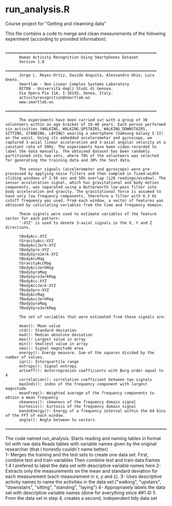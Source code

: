 # run_analysis.R
Course project for "Getting and cleanning data"

This file contains a code to merge and clean measurements of the following experiment (according to provided information):

          ==================================================================
          Human Activity Recognition Using Smartphones Dataset
          Version 1.0
          ==================================================================
          Jorge L. Reyes-Ortiz, Davide Anguita, Alessandro Ghio, Luca Oneto.
          Smartlab - Non Linear Complex Systems Laboratory
          DITEN - Università degli Studi di Genova.
          Via Opera Pia 11A, I-16145, Genoa, Italy.
          activityrecognition@smartlab.ws
          www.smartlab.ws
          ==================================================================

          The experiments have been carried out with a group of 30 volunteers within an age bracket of 19-48 years. Each person performed six activities (WALKING, WALKING_UPSTAIRS, WALKING_DOWNSTAIRS, SITTING, STANDING, LAYING) wearing a smartphone (Samsung Galaxy S II) on the waist. Using its embedded accelerometer and gyroscope, we captured 3-axial linear acceleration and 3-axial angular velocity at a constant rate of 50Hz. The experiments have been video-recorded to label the data manually. The obtained dataset has been randomly partitioned into two sets, where 70% of the volunteers was selected for generating the training data and 30% the test data. 

          The sensor signals (accelerometer and gyroscope) were pre-processed by applying noise filters and then sampled in fixed-width sliding windows of 2.56 sec and 50% overlap (128 readings/window). The sensor acceleration signal, which has gravitational and body motion components, was separated using a Butterworth low-pass filter into body acceleration and gravity. The gravitational force is assumed to have only low frequency components, therefore a filter with 0.3 Hz cutoff frequency was used. From each window, a vector of features was obtained by calculating variables from the time and frequency domain.  

          These signals were used to estimate variables of the feature vector for each pattern:  
          '-XYZ' is used to denote 3-axial signals in the X, Y and Z directions.

          tBodyAcc-XYZ
          tGravityAcc-XYZ
          tBodyAccJerk-XYZ
          tBodyGyro-XYZ
          tBodyGyroJerk-XYZ
          tBodyAccMag
          tGravityAccMag
          tBodyAccJerkMag
          tBodyGyroMag
          tBodyGyroJerkMag
          fBodyAcc-XYZ
          fBodyAccJerk-XYZ
          fBodyGyro-XYZ
          fBodyAccMag
          fBodyAccJerkMag
          fBodyGyroMag
          fBodyGyroJerkMag

          The set of variables that were estimated from these signals are: 

          mean(): Mean value
          std(): Standard deviation
          mad(): Median absolute deviation 
          max(): Largest value in array
          min(): Smallest value in array
          sma(): Signal magnitude area
          energy(): Energy measure. Sum of the squares divided by the number of values. 
          iqr(): Interquartile range 
          entropy(): Signal entropy
          arCoeff(): Autorregresion coefficients with Burg order equal to 4
          correlation(): correlation coefficient between two signals
          maxInds(): index of the frequency component with largest magnitude
          meanFreq(): Weighted average of the frequency components to obtain a mean frequency
          skewness(): skewness of the frequency domain signal 
          kurtosis(): kurtosis of the frequency domain signal 
          bandsEnergy(): Energy of a frequency interval within the 64 bins of the FFT of each window.
          angle(): Angle between to vectors.
          =====================================================================================================

The code named run_analysis:
    Starts reading and naming tables in format txt with raw data
    Reads tables with variable names given by the original researcher (that I honestly couldn´t name better)     
     1- Merges the training and the test sets to create one data set.
               First, combine test and train variables
                Then combine test and train data.frames
         1.4 I prefered to label the data set with descriptive variable names here
          2- Extracts only the measurements on the mean and standard deviation for each measurement (each measurement in x, y and z).
          3- Uses descriptive activity names to name the activities in the data set.("walking", "upstairs", "downstairs", "sitting", "standing", "laying")
          4- Appropriately labels the data set with descriptive variable names (done for everything since ##1.4)
         5 From the data set in step 4, creates a second, independent tidy data set 
         

